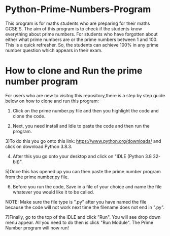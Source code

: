 # Python-Prime-Numbers-Program
This program is for maths students who are preparing for their maths GCSE'S.
The aim of this program is to check if the students know everything about prime numbers.
For students who have forgotten about either what  prime numbers are or the prime numbers between 1 and 100. This is a quick refresher.
So, the students can achieve 100% in any prime number question which appears in their exam.
 
 # How to clone and Run the prime number program 
For users who are new to visitng this repository,there is a step by step guide below on how to clone and run this program:
1) Click on the prime number.py file and then you highlight the code and clone the code.

2) Next, you need install and Idle to paste the code and then run the program. 

3)To do this you go onto this link: https://www.python.org/downloads/ and click on download Python 3.8.3.

4) After this you go onto your desktop and click on "IDLE (Python 3.8 32-bit)".

5)Once this has opened up you can then paste the prime number program from the prime number.py file.

6) Before you run the code, Save in a file of your choice and name the file whatever you would like it to be called.

NOTE: Make sure the file type is ".py" after you have named the file because the code will not work next time the filename does not end in ".py".

7)Finally, go to the top of the IDLE and click "Run". You will see drop down menu appear. All you need to do then is click "Run Module". The Prime Number program will now run!
